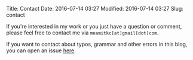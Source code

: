 Title: Contact
Date: 2016-07-14 03:27
Modified: 2016-07-14 03:27
Slug: contact

If you're interested in my work or you just have a question or comment, please feel free to contact me via `meamitkc[at]gmail[dot]com`.

If you want to contact about typos, grammar and other errors in this blog, you can open an issue [here](https://github.com/amitness/amitness.github.io/issues/new).
